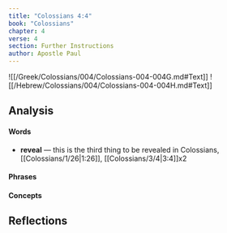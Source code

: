 ```yaml
---
title: "Colossians 4:4"
book: "Colossians"
chapter: 4
verse: 4
section: Further Instructions
author: Apostle Paul
---
```

![[/Greek/Colossians/004/Colossians-004-004G.md#Text]]
![[/Hebrew/Colossians/004/Colossians-004-004H.md#Text]]

## Analysis

#### Words
- **reveal** — this is the third thing to be revealed in Colossians, [[Colossians/1/26|1:26]], [[Colossians/3/4|3:4]]x2

#### Phrases

#### Concepts

## Reflections
